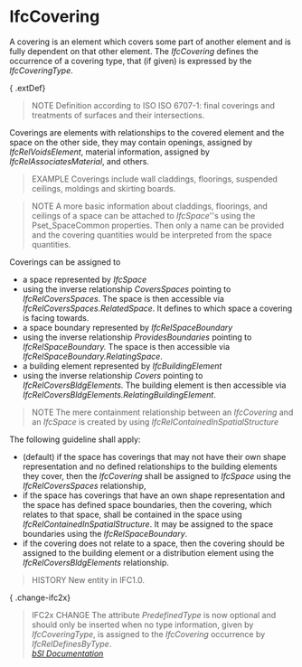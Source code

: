 IfcCovering
===========
A covering is an element which covers some part of another element and is
fully dependent on that other element. The _IfcCovering_ defines the
occurrence of a covering type, that (if given) is expressed by the
_IfcCoveringType_.  
  
{ .extDef}  
> NOTE  Definition according to ISO ISO 6707-1: final coverings and treatments
> of surfaces and their intersections.  
  
Coverings are elements with relationships to the covered element and the space
on the other side, they may contain openings, assigned by
_IfcRelVoidsElement_, material information, assigned by
_IfcRelAssociatesMaterial_, and others.  
  
> EXAMPLE  Coverings include wall claddings, floorings, suspended ceilings,
> moldings and skirting boards.  
  
> NOTE  A more basic information about claddings, floorings, and ceilings of a
> space can be attached to _IfcSpace_''s using the Pset_SpaceCommon
> properties. Then only a name can be provided and the covering quantities
> would be interpreted from the space quantities.  
  
Coverings can be assigned to  
  
* a space represented by _IfcSpace_   
* using the inverse relationship _CoversSpaces_ pointing to _IfcRelCoversSpaces_. The space is then accessible via _IfcRelCoversSpaces.RelatedSpace_. It defines to which space a covering is facing towards.   
* a space boundary represented by _IfcRelSpaceBoundary_   
* using the inverse relationship _ProvidesBoundaries_ pointing to _IfcRelSpaceBoundary._ The space is then accessible via _IfcRelSpaceBoundary.RelatingSpace_.   
* a building element represented by _IfcBuildingElement_   
* using the inverse relationship _Covers_ pointing to _IfcRelCoversBldgElements_. The building element is then accessible via _IfcRelCoversBldgElements.RelatingBuildingElement_.   
  
> NOTE  The mere containment relationship between an _IfcCovering_ and an
> _IfcSpace_ is created by using _IfcRelContainedInSpatialStructure_  
  
The following guideline shall apply:  
  
* (default) if the space has coverings that may not have their own shape representation and no defined relationships to the building elements they cover, then the _IfcCovering_ shall be assigned to _IfcSpace_ using the _IfcRelCoversSpaces_ relationship,  
* if the space has coverings that have an own shape representation and the space has defined space boundaries, then the covering, which relates to that space, shall be contained in the space using _IfcRelContainedInSpatialStructure_. It may be assigned to the space boundaries using the _IfcRelSpaceBoundary_.  
* if the covering does not relate to a space, then the covering should be assigned to the building element or a distribution element using the _IfcRelCoversBldgElements_ relationship.  
  
> HISTORY  New entity in IFC1.0.  
  
{ .change-ifc2x}  
> IFC2x CHANGE  The attribute _PredefinedType_ is now optional and should only
> be inserted when no type information, given by _IfcCoveringType_, is
> assigned to the _IfcCovering_ occurrence by _IfcRelDefinesByType_.  
[ _bSI
Documentation_](https://standards.buildingsmart.org/IFC/DEV/IFC4_2/FINAL/HTML/schema/ifcsharedbldgelements/lexical/ifccovering.htm)


